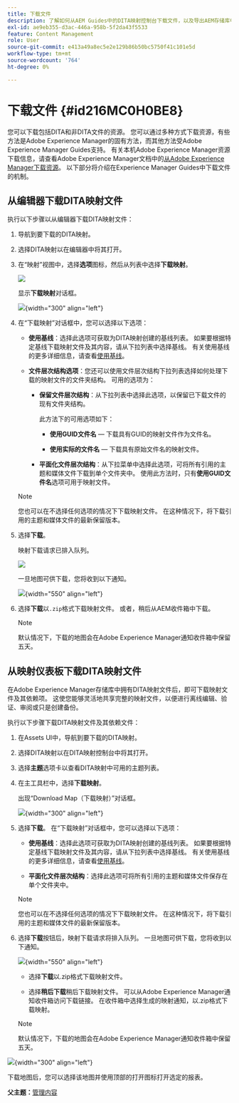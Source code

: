 ```yaml
---
title: 下载文件
description: 了解如何从AEM Guides中的DITA映射控制台下载文件，以及导出AEM存储库中的DITA映射文件。
exl-id: ae9eb355-d3ac-446a-958b-5f2da43f5533
feature: Content Management
role: User
source-git-commit: e413a49a8ec5e2e129b86b50bc5750f41c101e5d
workflow-type: tm+mt
source-wordcount: '764'
ht-degree: 0%

---
```


# 下载文件 {#id216MC0H0BE8}

您可以下载包括DITA和非DITA文件的资源。 您可以通过多种方式下载资源，有些方法是Adobe Experience Manager的固有方法，而其他方法受Adobe Experience Manager Guides支持。 有关本机Adobe Experience Manager资源下载信息，请查看Adobe Experience Manager文档中的[从Adobe Experience Manager下载资源](https://experienceleague.adobe.com/docs/experience-manager-cloud-service/assets/manage/download-assets-from-aem.html?lang=zh-Hans)。 以下部分将介绍在Experience Manager Guides中下载文件的机制。

## 从编辑器下载DITA映射文件

执行以下步骤以从编辑器下载DITA映射文件：

1. 导航到要下载的DITA映射。
1. 选择DITA映射以在编辑器中将其打开。

1. 在“映射”视图中，选择&#x200B;**选项**&#x200B;图标，然后从列表中选择&#x200B;**下载映射**。

   ![](images/download-map-option-editor.png)

   显示&#x200B;**下载映射**&#x200B;对话框。

   ![](images/download-map-dialog-new.png){width="300" align="left"}

1. 在“下载映射”对话框中，您可以选择以下选项：

   - **使用基线**：选择此选项可获取为DITA映射创建的基线列表。 如果要根据特定基线下载映射文件及其内容，请从下拉列表中选择基线。 有关使用基线的更多详细信息，请查看[使用基线](generate-output-use-baseline-for-publishing.md#)。

   - **文件层次结构选项**：您还可以使用文件层次结构下拉列表选择如何处理下载的映射文件的文件夹结构。 可用的选项为：

      - **保留文件层次结构**：从下拉列表中选择此选项，以保留已下载文件的现有文件夹结构。

        此方法下的可用选项如下：

         - **使用GUID文件名** — 下载具有GUID的映射文件作为文件名。

         - **使用实际的文件名** — 下载具有原始文件名的映射文件。

      - **平面化文件层次结构**：从下拉菜单中选择此选项，可将所有引用的主题和媒体文件下载到单个文件夹中。 使用此方法时，只有&#x200B;**使用GUID文件名**&#x200B;选项可用于映射文件。

   >[!NOTE]
   >
   > 您也可以在不选择任何选项的情况下下载映射文件。 在这种情况下，将下载引用的主题和媒体文件的最新保留版本。

1. 选择&#x200B;**下载**。

   映射下载请求已排入队列。

   ![](images/download-map-notification.png)

   一旦地图可供下载，您将收到以下通知。

   ![](images/download-map-success-message.png){width="550" align="left"}

1. 选择&#x200B;**下载**&#x200B;以`.zip`格式下载映射文件。 或者，稍后从AEM收件箱中下载。

   >[!NOTE]
   >
   > 默认情况下，下载的地图会在Adobe Experience Manager通知收件箱中保留五天。

## 从映射仪表板下载DITA映射文件

在Adobe Experience Manager存储库中拥有DITA映射文件后，即可下载映射文件及其依赖项。 这使您能够灵活地共享完整的映射文件，以便进行离线编辑、验证、审阅或只是创建备份。

执行以下步骤下载DITA映射文件及其依赖文件：

1. 在Assets UI中，导航到要下载的DITA映射。

1. 选择DITA映射以在DITA映射控制台中将其打开。

1. 选择&#x200B;**主题**&#x200B;选项卡以查看DITA映射中可用的主题列表。

1. 在主工具栏中，选择&#x200B;**下载映射**。

   出现“Download Map（下载映射）”对话框。

   ![](images/download-map.png){width="300" align="left"}

1. 选择&#x200B;**下载**。 在“下载映射”对话框中，您可以选择以下选项：

   - **使用基线**：选择此选项可获取为DITA映射创建的基线列表。 如果要根据特定基线下载映射文件及其内容，请从下拉列表中选择基线。 有关使用基线的更多详细信息，请查看[使用基线](generate-output-use-baseline-for-publishing.md#)。

   - **平面化文件层次结构**：选择此选项可将所有引用的主题和媒体文件保存在单个文件夹中。


   >[!NOTE]
   >
   > 您也可以在不选择任何选项的情况下下载映射文件。 在这种情况下，将下载引用的主题和媒体文件的最新保留版本。

1. 选择&#x200B;**下载**&#x200B;按钮后，映射下载请求将排入队列。 一旦地图可供下载，您将收到以下通知。

   ![](images/download-map-prompt.png){width="550" align="left"}

   - 选择&#x200B;**下载**&#x200B;以.zip格式下载映射文件。

   - 选择&#x200B;**稍后下载**&#x200B;稍后下载映射文件。 可以从Adobe Experience Manager通知收件箱访问下载链接。 在收件箱中选择生成的映射通知，以.zip格式下载映射。

   >[!NOTE]
   >
   > 默认情况下，下载的地图会在Adobe Experience Manager通知收件箱中保留五天。

![](images/download-map-inbox.png){width="300" align="left"}

下载地图后，您可以选择该地图并使用顶部的打开图标打开选定的报表。

**父主题：**&#x200B;[&#x200B;管理内容](authoring.md)

